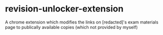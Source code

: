 # revision-unlocker-extension
 A chrome extension which modifies the links on [redacted]'s exam materials page to publically available copies (which not provided by myself) 
